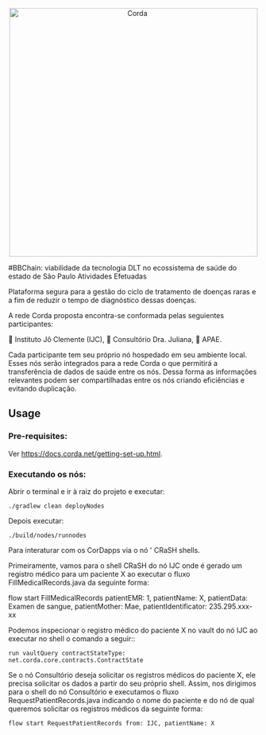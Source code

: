 <p align="center">
  <img src="https://www.corda.net/wp-content/uploads/2016/11/fg005_corda_b.png" alt="Corda" width="500">
</p>

#BBChain: viabilidade da tecnologia DLT no ecossistema de saúde do estado de São Paulo Atividades Efetuadas

Plataforma segura para a gestão do ciclo de tratamento de doenças raras e a fim de reduzir o tempo de diagnóstico dessas doenças. 

A rede Corda proposta encontra-se conformada pelas seguientes participantes:

 Instituto Jô Clemente (IJC),
 Consultório Dra. Juliana,
 APAE.

Cada participante tem seu próprio nó hospedado em seu ambiente local. Esses nós serão integrados para a rede Corda o que permitirá a transferência de dados de
saúde entre os nós. Dessa forma as informações relevantes podem ser compartilhadas entre os nós criando eficiências e evitando duplicação.


## Usage

### Pre-requisites:

Ver https://docs.corda.net/getting-set-up.html.


### Executando os nós:

Abrir o terminal e ir à raiz do projeto e executar:
```
./gradlew clean deployNodes
```
Depois executar: 
```
./build/nodes/runnodes
```

Para interaturar com os CorDapps via o nó ' CRaSH shells.

Primeiramente, vamos para o shell CRaSH do nó IJC onde é gerado um registro médico para um paciente X ao executar o fluxo FillMedicalRecords.java da seguinte forma:
  
  flow start FillMedicalRecords patientEMR: 1, patientName: X, patientData: Examen de sangue, patientMother: Mae, patientIdentificator: 235.295.xxx-xx     

Podemos inspecionar o registro médico do paciente X no vault do nó IJC ao executar no shell o comando a seguir::

    run vaultQuery contractStateType: net.corda.core.contracts.ContractState

Se o nó Consultório deseja solicitar os registros médicos do paciente X, ele precisa solicitar os dados a partir do seu próprio shell. Assim, nos dirigimos para o
shell do nó Consultório e executamos o fluxo RequestPatientRecords.java indicando o nome do paciente e do nó de qual queremos solicitar os registros médicos da seguinte forma:

    flow start RequestPatientRecords from: IJC, patientName: X


